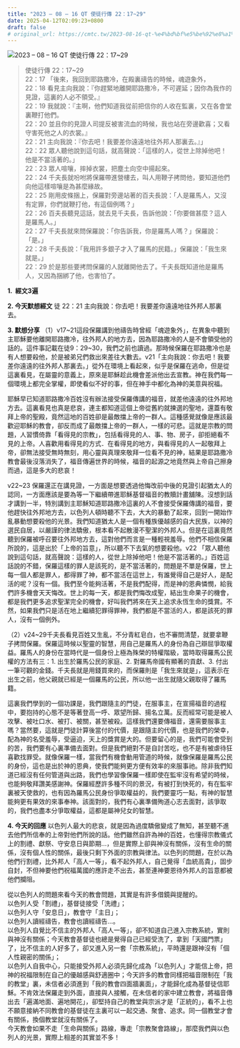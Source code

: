 ```yaml
---
title: "2023 – 08 – 16 QT 使徒行傳 22：17~29"
date: 2025-04-12T02:09:23+0800
draft: false
# original_url: https://cmtc.tw/2023-08-16-qt-%e4%bd%bf%e5%be%92%e8%a1%8c%e5%82%b3-22%ef%bc%9a1729
---
```


![2023 – 08 – 16 QT  使徒行傳 22：17\~29](/images/qt.jpg  "2023 – 08 – 16 QT  使徒行傳 22：17\~29")

> 使徒行傳 22：17\~29  
> 22：17 「後來，我回到耶路撒冷，在殿裏禱告的時候，魂遊象外，  
> 22：18 看見主向我說：『你趕緊地離開耶路撒冷，不可遲延；因你為我作的見證，這裏的人必不領受。』  
> 22：19 我就說：『主啊，他們知道我從前把信你的人收在監裏，又在各會堂裏鞭打他們。  
> 22：20 並且你的見證人司提反被害流血的時候，我也站在旁邊歡喜；又看守害死他之人的衣裳。』  
> 22：21 主向我說：『你去吧！我要差你遠遠地往外邦人那裏去。』」  
> 22：22 眾人聽他說到這句話，就高聲說：「這樣的人，從世上除掉他吧！他是不當活著的。」  
> 22：23 眾人喧嚷，摔掉衣裳，把塵土向空中揚起來。  
> 22：24 千夫長就吩咐將保羅帶進營樓去，叫人用鞭子拷問他，要知道他們向他這樣喧嚷是為甚麼緣故。  
> 22：25 剛用皮條捆上，保羅對旁邊站著的百夫長說：「人是羅馬人，又沒有定罪，你們就鞭打他，有這個例嗎？」  
> 22：26 百夫長聽見這話，就去見千夫長，告訴他說：「你要做甚麼？這人是羅馬人。」  
> 22：27 千夫長就來問保羅說：「你告訴我，你是羅馬人嗎？」保羅說：「是。」  
> 22：28 千夫長說：「我用許多銀子才入了羅馬的民籍。」保羅說：「我生來就是。」  
> 22：29 於是那些要拷問保羅的人就離開他去了。千夫長既知道他是羅馬人，又因為捆綁了他，也害怕了。

**1.  經文3遍**

**2. 今天默想經文**
徒 22：21 主向我說：你去吧！我要差你遠遠地往外邦人那裏去。

**3. 默想分享**
（1）v17\~21這段保羅講到他禱告時曾經「魂遊象外」，在異象中聽到主耶穌要他離開耶路撒冷，往外邦人的地方去，因為耶路撒冷的人是不會領受他的話的。這件事記載在徒9：29\~30，我們之前也讀過。那時候保羅在耶路撒冷也是有人想要殺他，於是被弟兄們救出來差往大數去。v21「主向我說：你去吧！我要差你遠遠的往外邦人那裏去。」從外在環境上看起來，似乎是保羅在逃命，但是從這裏看見，在屬靈的意義上，原來是耶穌趁此機會差派他出去宣教。神在我們每一個環境上都完全掌權，即使看似不好的事，但在神手中都化為神的美意與祝福。

耶穌早已知道耶路撒冷百姓沒有辦法接受保羅傳講的福音，就差他遠遠的往外邦地方去。這裏看見也真是悲哀，連主都知道這個上帝從舊約就揀選的聖地，還蓋有敬拜上帝的聖殿，竟然這地的百姓卻是最敵擋上帝的一群人。這種感覺就像是應該最歡迎耶穌的教會，卻反而成了最敵擋上帝的一群人，一樣的可悲。這就是宗教的問題，人習慣倚靠「看得見的宗教」，包括看得見的人、事、物、房子，卻拒絕看不見的上帝。人喜歡用看得見的方式．在看得見的地方，與看得見的人一起敬拜上帝，卻無法接受無時無刻，用心靈與真理來敬拜一位看不見的神，結果是耶路撒冷教會最後沒落消失了，福音傳遍世界的時候，福音的起源之地竟然與上帝自己擦身而過，這是多大的悲哀！

v22\~23 保羅還正在講見證，一方面是想要透過他悔改前中後的見證引起猶太人的認同，一方面應該是要為等一下繼續帶進耶穌基督福音的教贖計畫舖陳。沒想到話才講到一半，特別講到主耶穌知道耶路撒冷這裏的人不會接受保羅傳講的福音，要他趕快往外邦地方去，以色列人頓時聽不下去，大大的暴動了起來，回到一開始作亂暴動想要殺他的光景。我們知道猶太人是一個有種族優越感的自大民族，以神的選民自居，以嚴謹的律法驕傲，根本看不起散漫不聖潔的外邦人。但是在這裏竟然聽到保羅被呼召要往外邦地方去，這對他們而言是一種輕視羞辱。他們不相信保羅所說的，這是出於「上帝的旨意」，所以聽不下去氣的想要殺他。v22 「眾人聽他說到這句話，就高聲說：這樣的人，從世上除掉他吧！他是不當活著的。」百姓這話說的不錯，保羅這樣的罪人是該死的，是不當活著的，問題是不單是保羅，世上每一個人都是罪人，都得罪了神，都不當活在這世上，有誰覺得自己是好人，是配活的呢？沒有一個。我們至今能夠活著，不是我們配得，而是神的恩典憐憫，給我們許多機會天天悔改。世上的每一天，都是我們悔改成聖，結出生命果子的機會，都是我們更多追求聖潔完全的機會，好叫我們將來在天上追求永恆生命的獎賞。不然，如果我們只是活在地上繼續犯罪得罪神，我們都是不當活的人，都是該死的罪人，沒有一個例外。

（2）v24\~29千夫長看見百姓又生亂，不分青紅皂白，也不審問清楚，就要拿鞭子拷問保羅。保羅這時候以聖靈的智慧，用自己是羅馬人的身份為自己辯屈爭取權益。羅馬人的身份在當時代是一個身份上極為殊榮的特權階級，當時取得羅馬公民權的方法有三：1. 出生於羅馬公民的家庭、2. 對羅馬帝國有顯著的貢獻、3. 付出一筆可觀的金錢。千夫長就是用錢買來的，而保羅則是「我生來就是」，這表示在出生之前，他父親就已經是一個羅馬的公民，所以他一出生就隨父親取得了羅馬籍。

這裏我們學到的一個功課是，我們跟隨主的門徒，在服事主，在宣揚福音的過程中，要抱持的心態不是等著登高一呼、眾望所歸、揚名立萬。反而經常可能是被人攻擊、被吐口水、被打、被關，甚至被殺。這樣我們還要傳福音，還需要服事主嗎？當然要，這就是門徒計算後當付的代價，是跟隨主的代價，也是我們的榮幸，配為神的名受羞辱，受逼迫，天上的獎賞是大的。但要留心的是，我們可能會受到的苦，我們要有心裏準備去面對。但是我們絕對不是自討苦吃，也不是有被虐待狂喜歡找罪受。就像保羅一樣，當我們有機會動用管道的時候，就像保羅是羅馬公民的身份，這也是出於神的恩典，使我們能夠更方便有效率的來服事祂。除非我們知道已經沒有任何管道與出路，我們也學習像保羅一樣即使在監牢沒有希望的時候，也能夠敬拜讚美感謝神。保羅經歷許多種不同的景況，有被打到快死的，有在監牢裏被天使救的，也有因為羅馬公民身份爭取權益的，我們要靈巧一點，有神的智慧能夠更有果效的來事奉神。該面對的，我們有心裏準備殉道心志去面對，該爭取的，我們也盡本分爭取權益，這都是屬神兒女的智慧。

**4. 今天的回應**
以色列人最大的悲哀，就是因為過度驕傲變成了無知，甚至聽不進去他們所信奉的上帝對他們所說的話。他們雖然自許為神的百姓，也懂得宗教儀式上的割禮、獻祭、守安息日與節期…，但是實際上卻與神沒有關係，沒有生命的關係，沒有個人性的關係，最後只剩下外面的宗教與律法。以色列的問題，在於以為他們行割禮，比外邦人「高人一等」，看不起外邦人，自己覺得「血統高貴」，固步自封，不但神要他們祝福萬國的應許走不出去，甚至連神要恩待外邦人的旨意都被他們攔阻。

從以色列人的問題來看今天的教會問題，其實是有許多借鏡與提醒的。  
以色列人受「割禮」，基督徒接受「洗禮」；  
以色列人守「安息日」，教會守「主日」；  
以色列人讀經禱告，教會也讀經禱告…。  
以色列人自覺比不信主的外邦人「高人一等」，卻不知道自己進入宗教系統，實則與神沒有關係；今天教會基督徒也總是覺得自己已經受洗了，拿到「天國門票」了，比不信主的人好多了，卻又進入另一套「宗教系統」，平時還是跟神沒有「個人性親密的關係」；  
以色列人自我中心，只能接受外邦人必須先歸化成為「以色列人」才能信上帝，把神的祝福限制在自己的優越感與舒適圈中；今天許多的教會同樣把福音限制在「我的教堂」裏，未信者必須進到「我的教會四面牆裏面」，才能歸化成為基督徒信耶穌。不肯效法保羅走到外面，直接與人接觸，在未信者的家中建立教會，將福音傳出去「遍滿地面、遍地開花」，卻堅持自己的教堂與宗派才是「正統的」，看不上也不願意接納不同教會的基督徒在主裏可以一起交通、聚會、追求。同一個教堂才會有關係，換個教堂就沒有關係了。  
今天教會如果不走「生命與關係」路線，專走「宗教聚會路線」，那麼我們與以色列人的光景，實際上相差的其實並不多！
